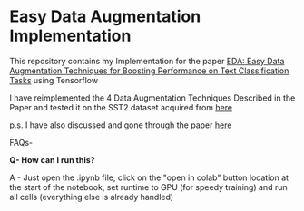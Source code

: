 # Easy Data Augmentation Implementation

This repository contains my Implementation for the paper [EDA: Easy Data Augmentation Techniques for Boosting Performance on Text Classification Tasks](https://arxiv.org/pdf/1901.11196.pdf) using Tensorflow

I have reimplemented the 4 Data Augmentation Techniques Described in the Paper and tested it on the SST2 dataset acquired from [here](https://github.com/clairett/pytorch-sentiment-classification/tree/master/data/SST2)

p.s. I have also discussed and gone through the paper [here](https://www.youtube.com/watch?v=-pLhrjjSa28)

FAQs- 

**Q- How can I run this?**

A - Just open the .ipynb file, click on the "open in colab" button location at the start of the notebook, set runtime to GPU (for speedy training) and run all cells (everything else is already handled)
